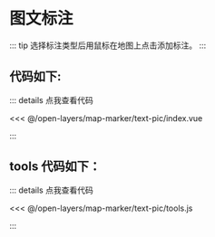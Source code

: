 <script setup>
import Map from './index.vue'
</script>
# 图文标注

::: tip
选择标注类型后用鼠标在地图上点击添加标注。
:::

<Map />

## 代码如下:

::: details 点我查看代码

<<< @/open-layers/map-marker/text-pic/index.vue

:::

## tools 代码如下：

::: details 点我查看代码

<<< @/open-layers/map-marker/text-pic/tools.js

:::